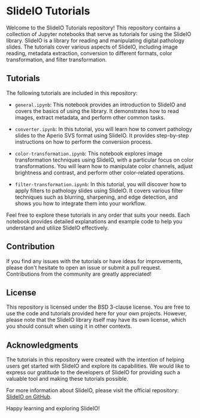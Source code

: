 # SlideIO Tutorials

Welcome to the SlideIO Tutorials repository! This repository contains a collection of Jupyter notebooks that serve as tutorials for using the SlideIO library. SlideIO is a library for reading and manipulating digital pathology slides. The tutorials cover various aspects of SlideIO, including image reading, metadata extraction, conversion to different formats, color transformation, and filter transformation.

## Tutorials

The following tutorials are included in this repository:

- `general.ipynb`: This notebook provides an introduction to SlideIO and covers the basics of using the library. It demonstrates how to read images, extract metadata, and perform other common tasks.

- `converter.ipynb`: In this tutorial, you will learn how to convert pathology slides to the Aperio SVS format using SlideIO. It provides step-by-step instructions on how to perform the conversion process.

- `color-transformation.ipynb`: This notebook explores image transformation techniques using SlideIO, with a particular focus on color transformations. You will learn how to manipulate color channels, adjust brightness and contrast, and perform other color-related operations.

- `filter-transformation.ipynb`: In this tutorial, you will discover how to apply filters to pathology slides using SlideIO. It covers various filter techniques such as blurring, sharpening, and edge detection, and shows you how to integrate them into your workflow.

Feel free to explore these tutorials in any order that suits your needs. Each notebook provides detailed explanations and example code to help you understand and utilize SlideIO effectively.

## Contribution

If you find any issues with the tutorials or have ideas for improvements, please don't hesitate to open an issue or submit a pull request. Contributions from the community are greatly appreciated!

## License

This repository is licensed under the BSD 3-clause license. You are free to use the code and tutorials provided here for your own projects. However, please note that the SlideIO library itself may have its own license, which you should consult when using it in other contexts.

## Acknowledgments

The tutorials in this repository were created with the intention of helping users get started with SlideIO and explore its capabilities. We would like to express our gratitude to the developers of SlideIO for providing such a valuable tool and making these tutorials possible.

For more information about SlideIO, please visit the official repository: [SlideIO on GitHub](https://github.com/Booritas/slideio).

Happy learning and exploring SlideIO!